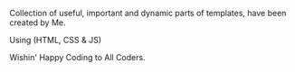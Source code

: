 Collection of useful, important and dynamic parts of templates, have been created by Me.

Using (HTML, CSS & JS)

Wishin' Happy Coding to All Coders.
